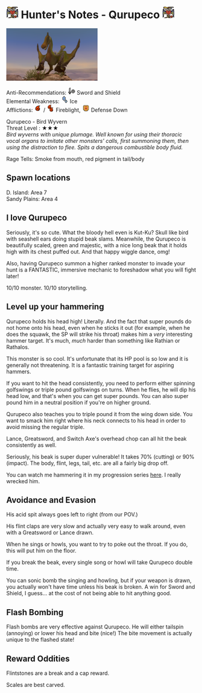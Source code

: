 # <img src="icons/qurupeco.png" width="32px"> Hunter's Notes - Qurupeco <img src="icons/qurupeco.png" width="32px">
<p float="left">
<img src="images/qurupeco.png" width="48%">
<p float="left">  

Anti-Recommendations: <img src="icons/MH3icon-Sword_and_Shield.png" width="20px"> Sword and Shield  
Elemental Weakness: <img src="icons/-status-Iceblight.png" width="20px"> Ice  
Afflictions: <img src="icons/-status-Fireblight.png" width="20px"> / <img src="icons/-status-Severe_Fireblight.png" width="20px"> Fireblight,  <img src="icons/-status-Defense_Down.png" width="20px"> Defense Down

Qurupeco - Bird Wyvern  
Threat Level : ★★★  
*Bird wyverns with unique plumage.  Well known for using their thoracic vocal organs to imitate other monsters' calls, first summoning them, then using the distraction to flee.  Spits a dangerous combustible body fluid.*

Rage Tells: Smoke from mouth, red pigment in tail/body

## Spawn locations
D. Island: Area 7  
Sandy Plains: Area 4

## I love Qurupeco
Seriously, it's so cute. What the bloody hell even is Kut-Ku? Skull like bird with seashell ears doing stupid beak slams. Meanwhile, the Qurupeco is beautifully scaled, green and majestic, with a nice long beak that it holds high with its chest puffed out. And that happy wiggle dance, omg!

Also, having Qurupeco summon a higher ranked monster to invade your hunt is a FANTASTIC, immersive mechanic to foreshadow what you will fight later!

10/10 monster. 10/10 storytelling.

## Level up your hammering
Qurupeco holds his head high! Literally. And the fact that super pounds do not home onto his head, even when he sticks it out (for example, when he does the squawk, the SP will strike his throat) makes him a *very* interesting hammer target. It's much, *much* harder than something like Rathian or Rathalos.

This monster is so cool. It's unfortunate that its HP pool is so low and it is generally not threatening. It is a fantastic training target for aspiring hammers.

If you want to hit the head consistently, you need to perform either spinning golfswings or triple pound golfswings on turns. When he flies, he will dip his head low, and that's when you can get super pounds. You can also super pound him in a neutral position if you're on higher ground.

Qurupeco also teaches you to triple pound it from the wing down side. You want to smack him right where his neck connects to his head in order to avoid missing the regular triple.

Lance, Greatsword, and Switch Axe's overhead chop can all hit the beak consistently as well. 

Seriously, his beak is super duper vulnerable! It takes 70% (cutting) or 90% (impact). The body, flint, legs, tail, etc. are all a fairly big drop off.

You can watch me hammering it in my progression series [here](https://youtu.be/Rt5HOZTzQhc?t=1116). I really wrecked him.


## Avoidance and Evasion
His acid spit always goes left to right (from our POV.)

His flint claps are very slow and actually very easy to walk around, even with a Greatsword or Lance drawn.

When he sings or howls, you want to try to poke out the throat. If you do, this will put him on the floor.

If you break the beak, every single song or howl will take Qurupeco double time.

You can sonic bomb the singing and howling, but if your weapon is drawn, you actually won't have time unless his beak is broken. A win for Sword and Shield, I guess... at the cost of not being able to hit anything good.

## Flash Bombing
Flash bombs are very effective against Qurupeco. He will either tailspin (annoying) or lower his head and bite (nice!) The bite movement is actually unique to the flashed state!

## Reward Oddities
Flintstones are a break and a cap reward.

Scales are best carved.

